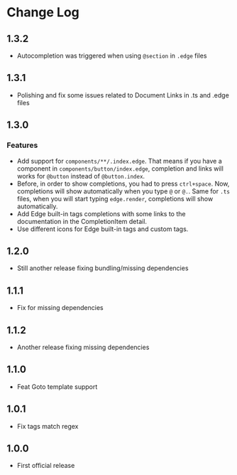 # Change Log

## 1.3.2

- Autocompletion was triggered when using `@section` in `.edge` files

## 1.3.1

- Polishing and fix some issues related to Document Links in .ts and .edge files

## 1.3.0

### Features

- Add support for `components/**/.index.edge`. That means if you have a component in `components/button/index.edge`, completion and links will works for `@button` instead of `@button.index`.
- Before, in order to show completions, you had to press `ctrl+space`. Now, completions will show automatically when you type `@` or `@.`. Same for `.ts` files, when you will start typing `edge.render`, completions will show automatically.
- Add Edge built-in tags completions with some links to the documentation in the CompletionItem detail.
- Use different icons for Edge built-in tags and custom tags.

## 1.2.0

- Still another release fixing bundling/missing dependencies

## 1.1.1

- Fix for missing dependencies

## 1.1.2

- Another release fixing missing dependencies

## 1.1.0

- Feat Goto template support

## 1.0.1

- Fix tags match regex

## 1.0.0

- First official release
